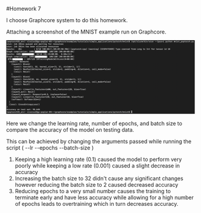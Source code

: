 #Homework 7

I choose Graphcore system to do this homework.

Attaching a screenshot of the MNIST example run on Graphcore.

![MNIST Run on Graphcore](mnist_run.png)

Here we change the learning rate, number of epochs, and batch size to compare the accuracy of the model on testing data.

This can be achieved by changing the arguments passed while running the script ( --lr  --epochs  --batch-size )
1) Keeping a high learning rate (0.1)  caused the model to perform very poorly while keeping a low rate (0.001) caused a slight decrease in accuracy
2) Increasing the batch size to 32 didn't cause any significant changes however reducing the batch size to 2 caused decreased accuracy
3) Reducing epochs to a very small number causes the training to terminate early and have less accuracy while allowing for a high number of epochs leads to overtraining which in turn decreases accuracy.

